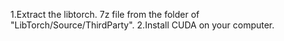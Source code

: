 1.Extract the libtorch. 7z file from the folder of "LibTorch/Source/ThirdParty".
2.Install CUDA on your computer.

